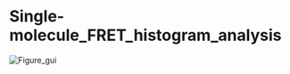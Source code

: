 # Single-molecule_FRET_histogram_analysis

![Figure_gui](https://user-images.githubusercontent.com/58071484/135050815-3ce29f00-b619-403c-bea0-17c839b0c554.jpg)
